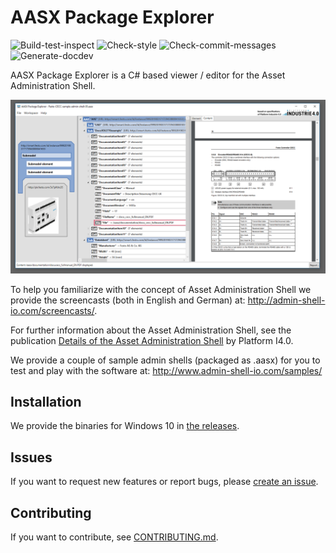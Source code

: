 AASX Package Explorer
=====================
![Build-test-inspect](
https://github.com/admin-shell-io/aasx-package-explorer/workflows/Build-test-inspect/badge.svg
) ![Check-style](
https://github.com/admin-shell-io/aasx-package-explorer/workflows/Check-style/badge.svg
) ![Check-commit-messages](
https://github.com/admin-shell-io/aasx-package-explorer/workflows/Check-commit-messages/badge.svg
) ![Generate-docdev](
https://github.com/admin-shell-io/aasx-package-explorer/workflows/Generate-docdev/badge.svg
) 

AASX Package Explorer is a C# based viewer / editor for the 
Asset Administration Shell.

![screenshot](
https://github.com/admin-shell-io/aasx-package-explorer/raw/master/screenshot.png
)

To help you familiarize with the concept of Asset Administration Shell 
we provide the screencasts (both in English and German) at: 
http://admin-shell-io.com/screencasts/.

For further information about the Asset Administration Shell, see the 
publication [Details of the Asset Administration Shell](
https://www.plattform-i40.de/I40/Redaktion/EN/Downloads/Publikation/2018-details-of-the-asset-administration-shell.html
) by Platform I4.0.

We provide a couple of sample admin shells (packaged as .aasx) for you to 
test and play with the software at:
http://www.admin-shell-io.com/samples/

Installation
------------
We provide the binaries for Windows 10 in [the releases](
https://github.com/admin-shell-io/aasx-package-explorer/releases). 

Issues
------
If you want to request new features or report bugs, please 
[create an issue](
https://github.com/admin-shell-io/aasx-package-explorer/issues/new/choose). 

Contributing
------------
If you want to contribute, see [CONTRIBUTING.md](
https://github.com/admin-shell-io/aasx-package-explorer/blob/master/CONTRIBUTING.md
).
